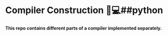 # Compiler Construction :wrench::computer:##python

#### This repo contains different parts of a compiler implemented separately. 
